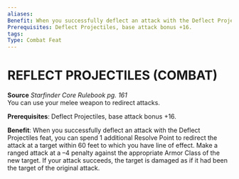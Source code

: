 ```yaml
---
aliases: 
Benefit: When you successfully deflect an attack with the Deflect Projectiles feat, you can spend 1 additional Resolve Point to redirect the attack at a target within 60 feet to which you have line of effect. Make a ranged attack at a –4 penalty against the appropriate Armor Class of the new target. If your attack succeeds, the target is damaged as if it had been the target of the original attack.
Prerequisites: Deflect Projectiles, base attack bonus +16.
tags: 
Type: Combat Feat
---
```

# REFLECT PROJECTILES (COMBAT)
**Source** _Starfinder Core Rulebook pg. 161_  
You can use your melee weapon to redirect attacks.

**Prerequisites**: Deflect Projectiles, base attack bonus +16.

**Benefit**: When you successfully deflect an attack with the Deflect Projectiles feat, you can spend 1 additional Resolve Point to redirect the attack at a target within 60 feet to which you have line of effect. Make a ranged attack at a –4 penalty against the appropriate Armor Class of the new target. If your attack succeeds, the target is damaged as if it had been the target of the original attack.